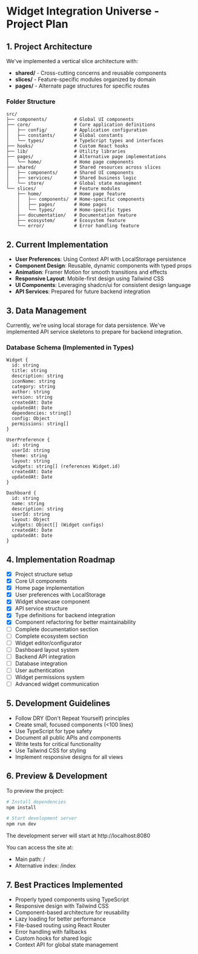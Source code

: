 
# Widget Integration Universe - Project Plan

## 1. Project Architecture

We've implemented a vertical slice architecture with:

- **shared/** - Cross-cutting concerns and reusable components
- **slices/** - Feature-specific modules organized by domain
- **pages/** - Alternate page structures for specific routes

### Folder Structure

```
src/
├── components/          # Global UI components
├── core/                # Core application definitions
│   ├── config/          # Application configuration
│   ├── constants/       # Global constants
│   └── types/           # TypeScript types and interfaces
├── hooks/               # Custom React hooks
├── lib/                 # Utility libraries
├── pages/               # Alternative page implementations
│   └── home/            # Home page components
├── shared/              # Shared resources across slices
│   ├── components/      # Shared UI components
│   ├── services/        # Shared business logic
│   └── store/           # Global state management
└── slices/              # Feature modules
    ├── home/            # Home page feature
    │   ├── components/  # Home-specific components
    │   ├── pages/       # Home pages
    │   └── types/       # Home-specific types
    ├── documentation/   # Documentation feature
    ├── ecosystem/       # Ecosystem feature
    └── error/           # Error handling feature
```

## 2. Current Implementation

- **User Preferences**: Using Context API with LocalStorage persistence
- **Component Design**: Reusable, dynamic components with typed props
- **Animation**: Framer Motion for smooth transitions and effects
- **Responsive Layout**: Mobile-first design using Tailwind CSS
- **UI Components**: Leveraging shadcn/ui for consistent design language
- **API Services**: Prepared for future backend integration

## 3. Data Management

Currently, we're using local storage for data persistence. We've implemented API service skeletons to prepare for backend integration.

### Database Schema (Implemented in Types)

```
Widget {
  id: string
  title: string
  description: string
  iconName: string
  category: string
  author: string
  version: string
  createdAt: Date
  updatedAt: Date
  dependencies: string[]
  config: Object
  permissions: string[]
}

UserPreference {
  id: string
  userId: string
  theme: string
  layout: string
  widgets: string[] (references Widget.id)
  createdAt: Date
  updatedAt: Date
}

Dashboard {
  id: string
  name: string
  description: string
  userId: string
  layout: Object
  widgets: Object[] (Widget configs)
  createdAt: Date
  updatedAt: Date
}
```

## 4. Implementation Roadmap

- [x] Project structure setup
- [x] Core UI components
- [x] Home page implementation
- [x] User preferences with LocalStorage
- [x] Widget showcase component
- [x] API service structure
- [x] Type definitions for backend integration
- [x] Component refactoring for better maintainability 
- [ ] Complete documentation section
- [ ] Complete ecosystem section
- [ ] Widget editor/configurator
- [ ] Dashboard layout system
- [ ] Backend API integration
- [ ] Database integration
- [ ] User authentication
- [ ] Widget permissions system
- [ ] Advanced widget communication

## 5. Development Guidelines

- Follow DRY (Don't Repeat Yourself) principles
- Create small, focused components (<100 lines)
- Use TypeScript for type safety
- Document all public APIs and components
- Write tests for critical functionality
- Use Tailwind CSS for styling
- Implement responsive designs for all views

## 6. Preview & Development

To preview the project:

```bash
# Install dependencies
npm install

# Start development server
npm run dev
```

The development server will start at http://localhost:8080

You can access the site at:
- Main path: /
- Alternative index: /index

## 7. Best Practices Implemented

- Properly typed components using TypeScript
- Responsive design with Tailwind CSS
- Component-based architecture for reusability
- Lazy loading for better performance
- File-based routing using React Router
- Error handling with fallbacks
- Custom hooks for shared logic
- Context API for global state management
